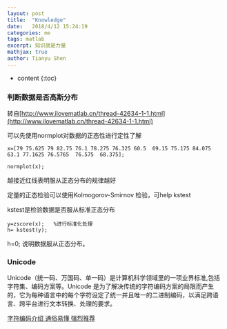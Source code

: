 ```yaml
---
layout: post
title:  "Knowledge"
date:   2018/4/12 15:24:19 
categories: me
tags: matlab
excerpt: 知识就是力量
mathjax: true
author: Tianyu Shen
---
```


* content
{:toc}


### 判断数据是否高斯分布  ###

转自[http://www.ilovematlab.cn/thread-42634-1-1.html](http://www.ilovematlab.cn/thread-42634-1-1.html)

可以先使用normplot对数据的正态性进行定性了解
~~~
x=[79 75.625 79 82.75 76.1 78.275 76.325 60.5  69.15 75.175 84.075 63.1 77.1625 76.5765  76.575  68.375];

normplot(x);
~~~
越接近红线表明服从正态分布的规律越好

定量的正态检验可以使用Kolmogorov-Smirnov 检验，可help kstest

kstest是检验数据是否服从标准正态分布
~~~
y=zscore(x);   %进行标准化处理
h= kstest(y);
~~~
h=0;
说明数据服从正态分布。



### Unicode  ###
  
Unicode（统一码、万国码、单一码）是计算机科学领域里的一项业界标准,包括字符集、编码方案等。Unicode 是为了解决传统的字符编码方案的局限而产生的，它为每种语言中的每个字符设定了统一并且唯一的二进制编码，以满足跨语言、跨平台进行文本转换、处理的要求。

[字符编码介绍 通俗易懂 强烈推荐](https://blog.csdn.net/yht520100/article/details/40264271)



